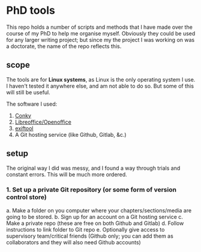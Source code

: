 # PhD tools

This repo holds a number of scripts and methods that I have made over the course of my PhD to help me organise myself. Obviously they could be used for any larger writing project; but since my the project I was working on was a doctorate, the name of the repo reflects this.

## scope

The tools are for **Linux systems**, as Linux is the only operating system I use. I haven't tested it anywhere else, and am not able to do so. But some of this will still be useful.

The software I used:

1. [Conky][co]
2. [Libreoffice/Openoffice][lo]
3. [exiftool][ex]
4. A Git hosting service (like Github, Gitlab, &c.)

## setup

The original way I did was messy, and I found a way through trials and constant errors. This will be much more ordered.

### 1. Set up a private Git repository (or some form of version control store)

a. Make a folder on you computer where your chapters/sections/media are going to be stored.
b. Sign up for an account on a Git hosting service
c. Make a private repo (these are free on both Github and Gitlab)
d. Follow instructions to link folder to Git repo
e. Optionally give access to supervisory team/critical friends (Github only; you can add them as collaborators and they will also need Github accounts)


[co]: https://github.com/brndnmtthws/conky
[lo]: https://libreoffice.org
[ex]: https://sno.phy.queensu.ca/~phil/exiftool/
